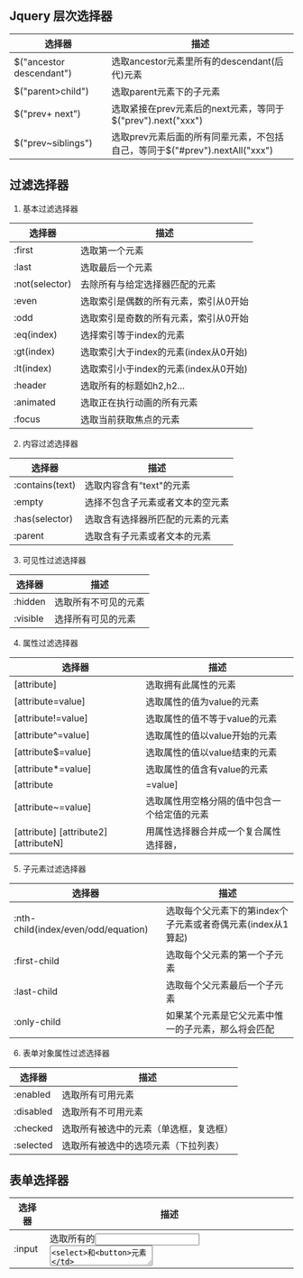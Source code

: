 ## Jquery 层次选择器

选择器 | 描述
------------ | -------------
$("ancestor descendant") | 选取ancestor元素里所有的descendant(后代)元素
$("parent>child") | 选取parent元素下的子元素
$("prev+ next") | 选取紧接在prev元素后的next元素，等同于$("prev").next("xxx")
$("prev~siblings") | 选取prev元素后面的所有同辈元素，不包括自己，等同于$("#prev").nextAll("xxx")

## 过滤选择器
1. 基本过滤选择器


选择器 | 描述
------------ | -------------
 :first | 选取第一个元素
 :last | 选取最后一个元素
 :not(selector) | 去除所有与给定选择器匹配的元素
 :even | 选取索引是偶数的所有元素，索引从0开始
 :odd | 选取索引是奇数的所有元素，索引从0开始
 :eq(index) | 选择索引等于index的元素
 :gt(index) | 选取索引大于index的元素(index从0开始)
 :lt(index) | 选取索引小于index的元素(index从0开始)
 :header | 选取所有的标题如h2,h2...
 :animated | 选取正在执行动画的所有元素
 :focus | 选取当前获取焦点的元素

2. 内容过滤选择器

选择器 | 描述
------------ | -------------
 :contains(text) | 选取内容含有"text"的元素
 :empty | 选择不包含子元素或者文本的空元素
 :has(selector) | 选取含有选择器所匹配的元素的元素
 :parent | 选取含有子元素或者文本的元素
 
3. 可见性过滤选择器

选择器 | 描述
------------ | -------------
 :hidden | 选取所有不可见的元素
 :visible | 选择所有可见的元素

4. 属性过滤选择器

选择器 | 描述
------------ | -------------
 [attribute] | 选取拥有此属性的元素
 [attribute=value] | 选取属性的值为value的元素
 [attribute!=value] | 选取属性的值不等于value的元素
 [attribute^=value] | 选取属性的值以value开始的元素
 [attribute$=value] | 选取属性的值以value结束的元素
 [attribute*=value] | 选取属性的值含有value的元素
 [attribute|=value] | 选取属性的值等于给定字符串或以该字符串为前缀（该字符串后跟一个连字符“_"）的元素
 [attribute~=value] | 选取属性用空格分隔的值中包含一个给定值的元素
 [attribute]  [attribute2]  [attributeN]| 用属性选择器合并成一个复合属性选择器，

5. 子元素过滤选择器

选择器 | 描述
------------ | -------------
 :nth-child(index/even/odd/equation) | 选取每个父元素下的第index个子元素或者奇偶元素(index从1算起)
 :first-child | 选取每个父元素的第一个子元素
 :last-child | 选取每个父元素最后一个子元素
 :only-child | 如果某个元素是它父元素中惟一的子元素，那么将会匹配

6. 表单对象属性过滤选择器

选择器 | 描述
------------ | -------------
 :enabled | 选取所有可用元素
 :disabled | 选取所有不可用元素
 :checked | 选取所有被选中的元素（单选框，复选框）
 :selected | 选取所有被选中的选项元素（下拉列表）

## 表单选择器

选择器 | 描述
------------ | -------------
 :input | 选取所有的<input><textarea><select>和<button>元素
 :text | 选取所有的单行文本框
 :password | 选取所有的密码框
 :radio | 选取所有的单选框
 :checkbox | 选取所有的复选框
 :submit | 选取所有的提交按钮
 :image | 选取所有的图像按钮
 :reset | 选取所有的重置按钮
 :button | 选取所有的按钮
 :file | 选取所有的上传域
 :hidden | 选取所有不可见的元素
